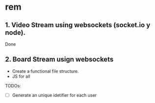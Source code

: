 # rem

## 1. Video Stream using websockets (socket.io y node).

Done

## 2. Board Stream usign websockets

-   Create a functional file structure.
-   JS for all

TODOs:

-   [ ] Generate an unique idetifier for each user
